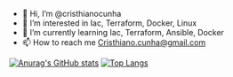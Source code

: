 - 👋 Hi, I’m @cristhianocunha
- 👀 I’m interested in Iac, Terraform, Docker, Linux
- 🌱 I’m currently learning Iac, Terraform, Ansible, Docker
- 📫 How to reach me Cristhiano.cunha@gmail.com

[![Anurag's GitHub stats](https://github-readme-stats.vercel.app/api?username=cristhianocunha)](https://github.com/cristhianocunha/github-readme-stats) [![Top Langs](https://github-readme-stats.vercel.app/api/top-langs/?username=cristhianocunha&layout=compact)](https://github.com/cristhianocunha/github-readme-stats)

<!---
cristhianocunha/cristhianocunha is a ✨ special ✨ repository because its `README.md` (this file) appears on your GitHub profile.
You can click the Preview link to take a look at your changes.
--->
